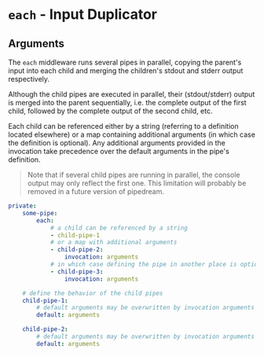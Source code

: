 # `each` - Input Duplicator

## Arguments

The `each` middleware runs several pipes in parallel, copying the parent's input into each child and merging the children's stdout and stderr output respectively.

Although the child pipes are executed in parallel, their (stdout/stderr) output is merged into the parent sequentially, i.e. the complete output of the first child, followed by the complete output of the second child, etc.

Each child can be referenced either by a string (referring to a definition located elsewhere) or a map containing additional arguments (in which case the definition is optional). Any additional arguments provided in the invocation take precedence over the default arguments in the pipe's definition.

> Note that if several child pipes are running in parallel, the console output may only reflect the first one. This limitation will probably be removed in a future version of pipedream.

```yaml
private:
    some-pipe:
        each:
            # a child can be referenced by a string
            - child-pipe-1
            # or a map with additional arguments
            - child-pipe-2:
                invocation: arguments
            # in which case defining the pipe in another place is optional
            - child-pipe-3:
                invocation: arguments

    # define the behavior of the child pipes
    child-pipe-1:
        # default arguments may be overwritten by invocation arguments
        default: arguments

    child-pipe-2:
        # default arguments may be overwritten by invocation arguments
        default: arguments
```
